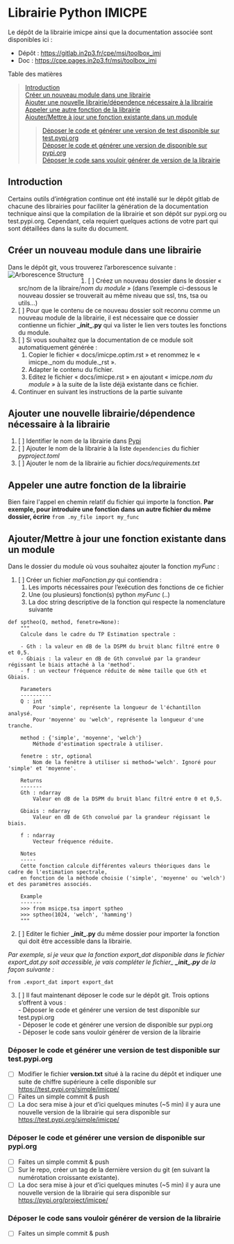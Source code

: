 # Librairie Python IMICPE

Le dépôt de la librairie imicpe ainsi que la documentation associée sont disponibles ici :

- Dépôt : <https://gitlab.in2p3.fr/cpe/msi/toolbox_imi> 
- Doc : <https://cpe.pages.in2p3.fr/msi/toolbox_imi>

Table des matières

> [Introduction](#introduction)<br/>
> [Créer un nouveau module dans une librairie](#cr%C3%A9er-un-nouveau-module-dans-une-librairie)<br/>
> [Ajouter une nouvelle librairie/dépendence nécessaire à la librairie](#ajouter-une-nouvelle-librairiedépendence-nécessaire-à-la-librairie)<br/>
> [Appeler une autre fonction de la librairie](#appeler-une-autre-fonction-de-la-librairie)<br/>
> [Ajouter/Mettre à jour une fonction existante dans un module](#ajoutermettre-à-jour-une-fonction-existante-dans-un-module)<br/>
>> [Déposer le code et générer une version de test disponible sur test.pypi.org](#d%C3%A9poser-le-code-et-g%C3%A9n%C3%A9rer-une-version-de-test-disponible-sur-testpypiorg)<br/>
>> [Déposer le code et générer une version de disponible sur pypi.org](#d%C3%A9poser-le-code-et-g%C3%A9n%C3%A9rer-une-version-de-disponible-sur-pypiorg)<br/>
>> [Déposer le code sans vouloir générer de version de la librairie](#d%C3%A9poser-le-code-sans-vouloir-g%C3%A9n%C3%A9rer-de-version-de-la-librairie)<br/>

## Introduction

Certains outils d’intégration continue ont été installé sur le dépôt gitlab de chacune des librairies pour faciliter la génération de la documentation technique ainsi que la compilation de la librairie et son dépôt sur pypi.org ou test.pypi.org. Cependant, cela requiert quelques actions de votre part qui sont détaillées dans la suite du document.

## Créer un nouveau module dans une librairie
Dans le dépôt git, vous trouverez l’arborescence suivante :<br/>
<img src="docs/images/arborescence.png"
     alt="Arborescence Structure"
     style="float: left; margin-right: 10px;" />
1. [ ] Créez un nouveau dossier dans le dossier « src/nom de la libraire/_nom du module »_ (dans l’exemple ci-dessous le nouveau dossier se trouverait au même niveau que ssl, tns, tsa ou utils…)
2. [ ] Pour que le contenu de ce nouveau dossier soit reconnu comme un nouveau module de la librairie, il est nécessaire que ce dossier contienne un fichier **\__init_\_.py** qui va lister le lien vers toutes les fonctions du module.
3. [ ] Si vous souhaitez que la documentation de ce module soit automatiquement générée :
    1. Copier le fichier « docs/imicpe.optim.rst » et renommez le « imicpe._nom du module._rst ».
    2. Adapter le contenu du fichier.
    3. Editez le fichier « docs/imicpe.rst » en ajoutant « imicpe._nom du module »_ à la suite de la liste déjà existante dans ce fichier.
4. Continuer en suivant les instructions de la partie suivante

## Ajouter une nouvelle librairie/dépendence nécessaire à la librairie
1. [ ] Identifier le nom de la librairie dans [Pypi](https://pypi.org)
2. [ ] Ajouter le nom de la librairie à la liste `dependencies` du fichier *pyproject.toml*
3. [ ] Ajouter le nom de la librairie au fichier *docs/requirements.txt*

## Appeler une autre fonction de la librairie

Bien faire l'appel en chemin relatif du fichier qui importe la fonction. 
**Par exemple, pour introduire une fonction dans un autre fichier du même dossier, écrire** `from .my_file import my_func`

## Ajouter/Mettre à jour une fonction existante dans un module

Dans le dossier du module où vous souhaitez ajouter la fonction _myFunc_ :
1. [ ] Créer un fichier _maFonction.py_ qui contiendra :
	1. Les imports nécessaires pour l’exécution des fonctions de ce fichier
	2. Une (ou plusieurs) fonction(s) python _myFunc_ (..)
	3. La doc string descriptive de la fonction qui respecte la nomenclature suivante
````			
def sptheo(Q, method, fenetre=None):
	"""
	Calcule dans le cadre du TP Estimation spectrale :

	- Gth : la valeur en dB de la DSPM du bruit blanc filtré entre 0 et 0,5.
	- Gbiais : la valeur en dB de Gth convolué par la grandeur régissant le biais attaché à la 'method'.
	- f : un vecteur fréquence réduite de même taille que Gth et Gbiais.

	Parameters
	----------
	Q : int
		Pour 'simple', représente la longueur de l'échantillon analysé.
		Pour 'moyenne' ou 'welch', représente la longueur d'une tranche.

	method : {'simple', 'moyenne', 'welch'}
		Méthode d'estimation spectrale à utiliser.

	fenetre : str, optional
		Nom de la fenêtre à utiliser si method='welch'. Ignoré pour 'simple' et 'moyenne'.

	Returns
	-------
	Gth : ndarray
		Valeur en dB de la DSPM du bruit blanc filtré entre 0 et 0,5.

	Gbiais : ndarray
		Valeur en dB de Gth convolué par la grandeur régissant le biais.

	f : ndarray
		Vecteur fréquence réduite.

	Notes
	-----
	Cette fonction calcule différentes valeurs théoriques dans le cadre de l'estimation spectrale,
	en fonction de la méthode choisie ('simple', 'moyenne' ou 'welch') et des paramètres associés.

	Example
	-------
	>>> from msicpe.tsa import sptheo
	>>> sptheo(1024, 'welch', 'hamming')
	"""

````


2. [ ]  Editer le fichier **\__init_\_.py** du même dossier pour importer la fonction qui doit être accessible dans la librairie.


<i>Par exemple, si je veux que la fonction export_dat disponible dans le fichier export_dat.py soit accessible, je vais compléter le fichier_ **\__init_\_.py** de la façon suivante :</i>

```
from .export_dat import export_dat
```

3. [ ] Il faut maintenant déposer le code sur le dépôt git. Trois options s’offrent à vous :  
    \- Déposer le code et générer une version de test disponible sur test.pypi.org<br/>
	\- Déposer le code et générer une version de disponible sur pypi.org<br/>
	\- Déposer le code sans vouloir générer de version de la librairie

### Déposer le code et générer une version de test disponible sur test.pypi.org

- [ ] Modifier le fichier **version.txt** situé à la racine du dépôt et indiquer une suite de chiffre supérieure à celle disponible sur <https://test.pypi.org/simple/imicpe/>
- [ ] Faites un simple commit & push
- [ ] La doc sera mise à jour et d’ici quelques minutes (~5 min) il y aura une nouvelle version de la librairie qui sera disponible sur <https://test.pypi.org/simple/imicpe/>

### Déposer le code et générer une version de disponible sur pypi.org

- [ ] Faites un simple commit & push
- [ ] Sur le repo, créer un tag de la dernière version du git (en suivant la numérotation croissante existante).
- [ ] La doc sera mise à jour et d’ici quelques minutes (~5 min) il y aura une nouvelle version de la librairie qui sera disponible sur <https://pypi.org/project/imicpe/>

### Déposer le code sans vouloir générer de version de la librairie

- [ ] Faites un simple commit & push